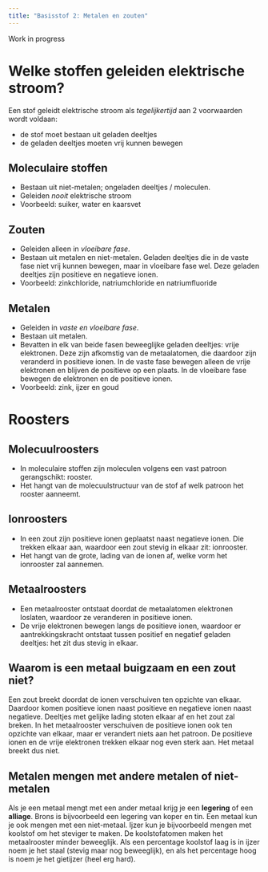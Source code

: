 ```yaml
---
title: "Basisstof 2: Metalen en zouten"
---
```

Work in progress
# Welke stoffen geleiden elektrische stroom?
Een stof geleidt elektrische stroom als *tegelijkertijd* aan 2 voorwaarden wordt voldaan:
- de stof moet bestaan uit geladen deeltjes
- de geladen deeltjes moeten vrij kunnen bewegen
## Moleculaire stoffen
- Bestaan uit niet-metalen; ongeladen deeltjes / moleculen.
- Geleiden *nooit* elektrische stroom
- Voorbeeld: suiker, water en kaarsvet
## Zouten
- Geleiden alleen in *vloeibare fase*.
- Bestaan uit metalen en niet-metalen. Geladen deeltjes die in de vaste fase niet vrij kunnen bewegen, maar in vloeibare fase wel. Deze geladen deeltjes zijn positieve en negatieve ionen.
- Voorbeeld: zinkchloride, natriumchloride en natriumfluoride
## Metalen
- Geleiden in *vaste en vloeibare fase*.
- Bestaan uit metalen.
- Bevatten in elk van beide fasen beweeglijke geladen deeltjes: vrije elektronen. Deze zijn afkomstig van de metaalatomen, die daardoor zijn veranderd in positieve ionen. In de vaste fase bewegen alleen de vrije elektronen en blijven de positieve op een plaats. In de vloeibare fase bewegen de elektronen en de positieve ionen.
- Voorbeeld: zink, ijzer en goud
# Roosters
## Molecuulroosters
- In moleculaire stoffen zijn moleculen volgens een vast patroon gerangschikt: rooster.
- Het hangt van de molecuulstructuur van de stof af welk patroon het rooster aanneemt.
## Ionroosters
- In een zout zijn positieve ionen geplaatst naast negatieve ionen. Die trekken elkaar aan, waardoor een zout stevig in elkaar zit: ionrooster.
- Het hangt van de grote, lading van de ionen af, welke vorm het ionrooster zal aannemen.
## Metaalroosters
- Een metaalrooster ontstaat doordat de metaalatomen elektronen loslaten, waardoor ze veranderen in positieve ionen.
- De vrije elektronen bewegen langs de positieve ionen, waardoor er aantrekkingskracht ontstaat tussen positief en negatief geladen deeltjes: het zit dus stevig in elkaar.
## Waarom is een metaal buigzaam en een zout niet?
Een zout breekt doordat de ionen verschuiven ten opzichte van elkaar. Daardoor komen 
positieve ionen naast positieve en negatieve ionen naast negatieve. Deeltjes met gelijke lading stoten elkaar af en het zout zal breken. 
In het metaalrooster verschuiven de positieve ionen ook ten opzichte van elkaar, maar er verandert niets aan het patroon. De positieve ionen en de vrije elektronen trekken elkaar nog even sterk aan. Het metaal breekt dus niet.

## Metalen mengen met andere metalen of niet-metalen
Als je een metaal mengt met een ander metaal krijg je een **legering** of een **alliage**. Brons is bijvoorbeeld een legering van koper en tin.
Een metaal kun je ook mengen met een niet-metaal. Ijzer kun je bijvoorbeeld mengen met koolstof om het steviger te maken. De koolstofatomen maken het metaalrooster minder beweeglijk. Als een percentage koolstof laag is in ijzer noem je het staal (stevig maar nog beweeglijk), en als het percentage hoog is noem je het gietijzer (heel erg hard).